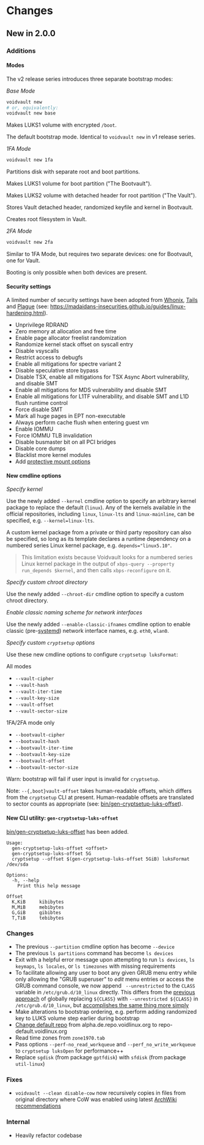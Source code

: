 Changes
=======

New in 2.0.0
------------

### Additions

#### Modes

The v2 release series introduces three separate bootstrap modes:

*Base Mode*

```bash
voidvault new
# or, equivalently:
voidvault new base
```

Makes LUKS1 volume with encrypted `/boot`.

The default bootstrap mode. Identical to `voidvault new` in v1 release
series.

*1FA Mode*

```bash
voidvault new 1fa
```

Partitions disk with separate root and boot partitions.

Makes LUKS1 volume for boot partition ("The Bootvault").

Makes LUKS2 volume with detached header for root partition ("The Vault").

Stores Vault detached header, randomized keyfile and kernel in Bootvault.

Creates root filesystem in Vault.

*2FA Mode*

```bash
voidvault new 2fa
```

Similar to 1FA Mode, but requires two separate devices: one for Bootvault,
one for Vault.

Booting is only possible when both devices are present.

#### Security settings

A limited number of security settings have been adopted
from [Whonix][Whonix/security-misc], [Tails][Tails
kernel hardening] and [Plague][whichdoc/plagueos] (see:
https://madaidans-insecurities.github.io/guides/linux-hardening.html).

- Unprivilege RDRAND
- Zero memory at allocation and free time
- Enable page allocator freelist randomization
- Randomize kernel stack offset on syscall entry
- Disable vsyscalls
- Restrict access to debugfs
- Enable all mitigations for spectre variant 2
- Disable speculative store bypass
- Disable TSX, enable all mitigations for TSX Async Abort vulnerability,
  and disable SMT
- Enable all mitigations for MDS vulnerability and disable SMT
- Enable all mitigations for L1TF vulnerability, and disable SMT and
  L1D flush runtime control
- Force disable SMT
- Mark all huge pages in EPT non-executable
- Always perform cache flush when entering guest vm
- Enable IOMMU
- Force IOMMU TLB invalidation
- Disable busmaster bit on all PCI bridges
- Disable core dumps
- Blacklist more kernel modules
- Add [protective mount options][protective mount options]

#### New cmdline options

*Specify kernel*

Use the newly added `--kernel` cmdline option to specify an arbitrary
kernel package to replace the default (`linux`). Any of the kernels
available in the official repositories, including `linux`, `linux-lts`
and `linux-mainline`, can be specified, e.g. `--kernel=linux-lts`.

A custom kernel package from a private or third party repository can also
be specified, so long as its template declares a runtime dependency on
a numbered series Linux kernel package, e.g. `depends="linux5.10"`.

> This limitation exists because Voidvault looks for a numbered series Linux
> kernel package in the output of `xbps-query --property run_depends $kernel`,
> and then calls `xbps-reconfigure` on it.

*Specify custom chroot directory*

Use the newly added `--chroot-dir` cmdline option to specify a custom
chroot directory.

*Enable classic naming scheme for network interfaces*

Use the newly added `--enable-classic-ifnames` cmdline option to enable
classic (pre-[systemd][predictable network interface names]) network
interface names, e.g. `eth0`, `wlan0`.

*Specify custom `cryptsetup` options*

Use these new cmdline options to configure `cryptsetup luksFormat`:

All modes

- `--vault-cipher`
- `--vault-hash`
- `--vault-iter-time`
- `--vault-key-size`
- `--vault-offset`
- `--vault-sector-size`

1FA/2FA mode only

- `--bootvault-cipher`
- `--bootvault-hash`
- `--bootvault-iter-time`
- `--bootvault-key-size`
- `--bootvault-offset`
- `--bootvault-sector-size`

Warn: bootstrap will fail if user input is invalid for `cryptsetup`.

Note: `--{,boot}vault-offset` takes human-readable offsets, which
differs from the `cryptsetup` CLI at present. Human-readable
offsets are translated to sector counts as appropriate (see:
[bin/gen-cryptsetup-luks-offset](bin/gen-cryptsetup-luks-offset)).

#### New CLI utility: `gen-cryptsetup-luks-offset`

[bin/gen-cryptsetup-luks-offset](bin/gen-cryptsetup-luks-offset) has
been added.

```
Usage:
  gen-cryptsetup-luks-offset <offset>
  gen-cryptsetup-luks-offset 5G
  cryptsetup --offset $(gen-cryptsetup-luks-offset 5GiB) luksFormat /dev/sda

Options:
  -h, --help
    Print this help message

Offset
  K,KiB     kibibytes
  M,MiB     mebibytes
  G,GiB     gibibtes
  T,TiB     tebibytes
```

### Changes

- The previous `--partition` cmdline option has become `--device`
- The previous `ls partitions` command has become `ls devices`
- Exit with a helpful error message upon attempting to run `ls devices`,
  `ls keymaps`, `ls locales`, or `ls timezones` with missing requirements
- To facilitate allowing any user to boot any given GRUB
  menu entry while only allowing the "GRUB superuser" to
  *edit* menu entries or access the GRUB command console,
  we now append ` --unrestricted` to the `CLASS` variable
  in `/etc/grub.d/10_linux` directly. This differs from the [previous
  approach](https://github.com/atweiden/voidvault/blob/7b159fa237ae4d7e612e6733a84b07cbf84d76b6/lib/Voidvault/Bootstrap.pm6#L2584)
  of globally replacing `${CLASS}` with `--unrestricted ${CLASS}`
  in `/etc/grub.d/10_linux`, but [accomplishes the same thing more
  simply](https://wiki.archlinux.org/title/GRUB/Tips_and_tricks#Password_protection_of_GRUB_edit_and_console_options_only)
- Make alterations to bootstrap ordering, e.g. perform adding randomized
  key to LUKS volume step earlier during bootstrap
- [Change default repo](https://github.com/void-linux/void-packages/commit/3a5377265a48f07e8d8f3073a7d73a5a067a8e1b)
  from alpha.de.repo.voidlinux.org to repo-default.voidlinux.org
- Read time zones from `zone1970.tab`
- Pass options `--perf-no_read_workqueue` and `--perf_no_write_workqueue`
  to `cryptsetup luksOpen` for performance++
- Replace `sgdisk` (from package `gptfdisk`) with `sfdisk` (from package
  `util-linux`)

### Fixes

- `voidvault --clean disable-cow` now recursively copies in files
  from original directory where CoW was enabled using latest [ArchWiki
  recommendations](https://wiki.archlinux.org/title/Btrfs#Disabling_CoW)

### Internal

- Heavily refactor codebase


[predictable network interface names]: https://systemd.io/PREDICTABLE_INTERFACE_NAMES/
[protective mount options]: https://www.softpanorama.org/Commercial_linuxes/Security/protective_partitioning_of_the_system.shtml
[Tails kernel hardening]: https://tails.boum.org/contribute/design/kernel_hardening/
[whichdoc/plagueos]: https://git.arrr.cloud/whichdoc/plagueos
[Whonix/security-misc]: https://github.com/Whonix/security-misc
